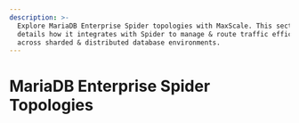 ```yaml
---
description: >-
  Explore MariaDB Enterprise Spider topologies with MaxScale. This section
  details how it integrates with Spider to manage & route traffic efficiently
  across sharded & distributed database environments.
---
```


# MariaDB Enterprise Spider Topologies

